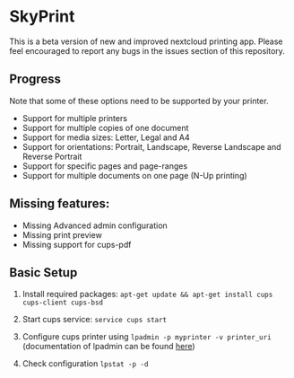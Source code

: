 
<!--

SPDX-FileCopyrightText: Christian Gessinger <christian@gessinger.de>

SPDX-License-Identifier: CC0-1.0

-->

# SkyPrint

This is a beta version of new and improved nextcloud printing app. Please feel encouraged to report any bugs in the issues section of this repository.

## Progress
Note that some of these options need to be supported by your printer.
- Support for multiple printers
- Support for multiple copies of one document
- Support for media sizes: Letter, Legal and A4
- Support for orientations: Portrait, Landscape, Reverse Landscape and Reverse Portrait
- Support for specific pages and page-ranges
- Support for multiple documents on one page (N-Up printing)

## Missing features:
- Missing Advanced admin configuration
- Missing print preview
- Missing support for cups-pdf

## Basic Setup

1. Install required packages: `apt-get update && apt-get install cups cups-client cups-bsd`

2. Start cups service: `service cups start`

3. Configure cups printer using `lpadmin -p myprinter -v printer_uri` (documentation of lpadmin can be found [here](https://www.cups.org/doc/man-lpadmin.html))

4. Check configuration `lpstat -p -d`
